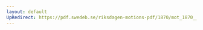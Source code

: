 ```yaml
---
layout: default
UpRedirect: https://pdf.swedeb.se/riksdagen-motions-pdf/1870/mot_1870__ak__00003.pdf
---
```

